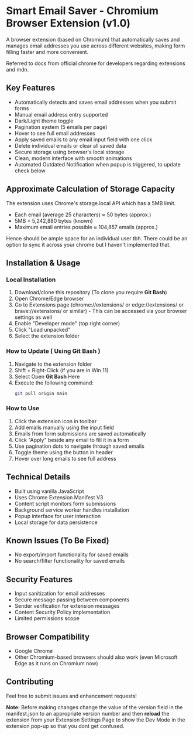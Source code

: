 # Smart Email Saver - Chromium Browser Extension (v1.0)

A browser extension (based on Chromium) that automatically saves and manages email addresses you use across different websites, making form filling faster and more convenient.

Referred to docs from official chrome for developers regarding extensions and mdn.

## Key Features

- Automatically detects and saves email addresses when you submit forms
- Manual email address entry supported
- Dark/Light theme toggle
- Pagination system (5 emails per page)
- Hover to see full email addresses
- Apply saved emails to any email input field with one click
- Delete individual emails or clear all saved data
- Secure storage using browser's local storage
- Clean, modern interface with smooth animations
- Automated Outdated Notification when popup is triggered, to update check below


## Approximate Calculation of Storage Capacity

The extension uses Chrome's storage.local API which has a 5MB limit.

- Each email (average 25 characters) ≈ 50 bytes (approx.)
- 5MB = 5,242,880 bytes (known)
- Maximum email entries possible ≈ 104,857 emails (approx.)

Hence should be ample space for an individual user tbh. There could be an option to sync it across your chrome but I haven't implemented that.

## Installation & Usage

### Local Installation

1. Download/clone this repository (To clone you require **Git Bash**)
2. Open Chrome/Edge browser
3. Go to Extensions page (chrome://extensions/ or edge://extensions/ or brave://extensions/ or similar) - This can be accessed via your browser settings as well
4. Enable "Developer mode" (top right corner)
5. Click "Load unpacked"
6. Select the extension folder

### How to Update ( Using Git Bash )

1. Navigate to the extension folder 
2. Shift + Right-Click (if you are in Win 11) 
3. Select Open **Git Bash** Here
4. Execute the following command:
    ```bash
   git pull origin main

### How to Use

1. Click the extension icon in toolbar
2. Add emails manually using the input field
3. Emails from form submissions are saved automatically
4. Click "Apply" beside any email to fill it in a form
5. Use pagination dots to navigate through saved emails
6. Toggle theme using the button in header
7. Hover over long emails to see full address

## Technical Details

- Built using vanilla JavaScript
- Uses Chrome Extension Manifest V3
- Content script monitors form submissions
- Background service worker handles installation
- Popup interface for user interaction
- Local storage for data persistence

## Known Issues (To Be Fixed)

- No export/import functionality for saved emails
- No search/filter functionality for saved emails

## Security Features

- Input sanitization for email addresses
- Secure message passing between components
- Sender verification for extension messages
- Content Security Policy implementation
- Limited permissions scope

## Browser Compatibility

- Google Chrome
- Other Chromium-based browsers should also work (even Microsoft Edge as it runs on Chromium now)

## Contributing

Feel free to submit issues and enhancement requests!

**Note:** Before making changes change the value of the version field in the manifest.json to an appropriate version number and then **reload** the extension from your Extension Settings Page to show the Dev Mode in the extension pop-up so that you dont get confused.

